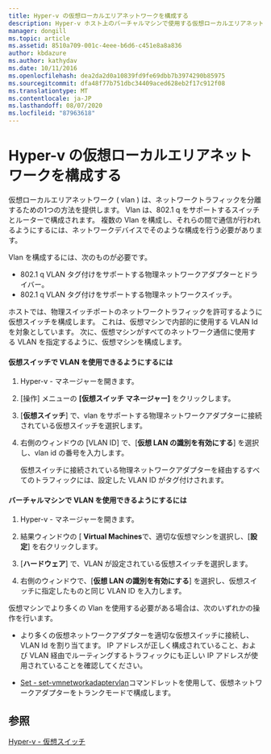 ```yaml
---
title: Hyper-v の仮想ローカルエリアネットワークを構成する
description: Hyper-v ホスト上のバーチャルマシンで使用する仮想ローカルエリアネットワーク (VLAN) を構成する手順について説明します。
manager: dongill
ms.topic: article
ms.assetid: 8510a709-001c-4eee-b6d6-c451e8a8a836
author: kbdazure
ms.author: kathydav
ms.date: 10/11/2016
ms.openlocfilehash: dea2da2d0a10839fd9fe69dbb7b3974290b85975
ms.sourcegitcommit: dfa48f77b751dbc34409aced628eb2f17c912f08
ms.translationtype: MT
ms.contentlocale: ja-JP
ms.lasthandoff: 08/07/2020
ms.locfileid: "87963618"
---
```

# <a name="configure-virtual-local-area-networks-for-hyper-v"></a>Hyper-v の仮想ローカルエリアネットワークを構成する
仮想ローカルエリアネットワーク \( vlan \) は、ネットワークトラフィックを分離するための1つの方法を提供します。 Vlan は、802.1 q をサポートするスイッチとルーターで構成されます。 複数の Vlan を構成し、それらの間で通信が行われるようにするには、ネットワークデバイスでそのような構成を行う必要があります。

Vlan を構成するには、次のものが必要です。

- 802.1 q VLAN タグ付けをサポートする物理ネットワークアダプターとドライバー。
- 802.1 q VLAN タグ付けをサポートする物理ネットワークスイッチ。

ホストでは、物理スイッチポートのネットワークトラフィックを許可するように仮想スイッチを構成します。 これは、仮想マシンで内部的に使用する VLAN Id を対象としています。 次に、仮想マシンがすべてのネットワーク通信に使用する VLAN を指定するように、仮想マシンを構成します。

#### <a name="to-allow-a-virtual-switch-to-use-a-vlan"></a>仮想スイッチで VLAN を使用できるようにするには

1. Hyper-v \- マネージャーを開きます。

2. [操作] メニューの **[仮想スイッチ マネージャー]** をクリックします。

3. [**仮想スイッチ**] で、vlan をサポートする物理ネットワークアダプターに接続されている仮想スイッチを選択します。

4. 右側のウィンドウの [VLAN ID] で、[**仮想 LAN の識別を有効にする**] を選択し、vlan id の番号を入力します。

    仮想スイッチに接続されている物理ネットワークアダプターを経由するすべてのトラフィックには、設定した VLAN ID がタグ付けされます。

#### <a name="to-allow-a-virtual-machine-to-use-a-vlan"></a>バーチャルマシンで VLAN を使用できるようにするには

1. Hyper-v \- マネージャーを開きます。

2. 結果ウィンドウの [ **Virtual Machines**で、適切な仮想マシンを選択し、[**設定**] を右クリックします。

3. [**ハードウェア**] で、VLAN が設定されている仮想スイッチを選択します。

4. 右側のウィンドウで、[**仮想 LAN の識別を有効にする**] を選択し、仮想スイッチに指定したものと同じ VLAN ID を入力します。

仮想マシンでより多くの Vlan を使用する必要がある場合は、次のいずれかの操作を行います。

- より多くの仮想ネットワークアダプターを適切な仮想スイッチに接続し、VLAN Id を割り当てます。 IP アドレスが正しく構成されていること、および VLAN 経由でルーティングするトラフィックにも正しい IP アドレスが使用されていることを確認してください。

- [Set \- set-vmnetworkadaptervlan](https://technet.microsoft.com/library/hh848475.aspx)コマンドレットを使用して、仮想ネットワークアダプターをトランクモードで構成します。

## <a name="see-also"></a>参照

[Hyper-v \- 仮想スイッチ](https://technet.microsoft.com/windows-server-docs/networking/technologies/hyper-v-virtual-switch/hyper-v-virtual-switch)
